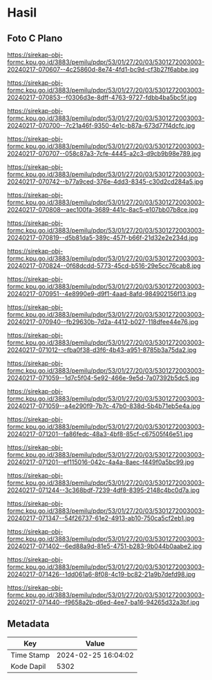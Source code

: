 # Hasil

## Foto C Plano

https://sirekap-obj-formc.kpu.go.id/3883/pemilu/pdpr/53/01/27/20/03/5301272003003-20240217-070607--4c25860d-8e74-4fd1-bc9d-cf3b27f6abbe.jpg

https://sirekap-obj-formc.kpu.go.id/3883/pemilu/pdpr/53/01/27/20/03/5301272003003-20240217-070853--f0306d3e-8dff-4763-9727-fdbb4ba5bc5f.jpg

https://sirekap-obj-formc.kpu.go.id/3883/pemilu/pdpr/53/01/27/20/03/5301272003003-20240217-070700--7c21a46f-9350-4e1c-b87a-673d77f4dcfc.jpg

https://sirekap-obj-formc.kpu.go.id/3883/pemilu/pdpr/53/01/27/20/03/5301272003003-20240217-070707--058c87a3-7cfe-4445-a2c3-d9cb9b98e789.jpg

https://sirekap-obj-formc.kpu.go.id/3883/pemilu/pdpr/53/01/27/20/03/5301272003003-20240217-070742--b77a9ced-376e-4dd3-8345-c30d2cd284a5.jpg

https://sirekap-obj-formc.kpu.go.id/3883/pemilu/pdpr/53/01/27/20/03/5301272003003-20240217-070808--aec100fa-3689-441c-8ac5-e107bb07b8ce.jpg

https://sirekap-obj-formc.kpu.go.id/3883/pemilu/pdpr/53/01/27/20/03/5301272003003-20240217-070819--d5b81da5-389c-457f-b66f-21d32e2e234d.jpg

https://sirekap-obj-formc.kpu.go.id/3883/pemilu/pdpr/53/01/27/20/03/5301272003003-20240217-070824--0f68dcdd-5773-45cd-b516-29e5cc76cab8.jpg

https://sirekap-obj-formc.kpu.go.id/3883/pemilu/pdpr/53/01/27/20/03/5301272003003-20240217-070951--4e8990e9-d9f1-4aad-8afd-984902156f13.jpg

https://sirekap-obj-formc.kpu.go.id/3883/pemilu/pdpr/53/01/27/20/03/5301272003003-20240217-070940--fb29630b-7d2a-4412-b027-118dfee44e76.jpg

https://sirekap-obj-formc.kpu.go.id/3883/pemilu/pdpr/53/01/27/20/03/5301272003003-20240217-071012--cfba0f38-d3f6-4b43-a951-8785b3a75da2.jpg

https://sirekap-obj-formc.kpu.go.id/3883/pemilu/pdpr/53/01/27/20/03/5301272003003-20240217-071059--1d7c5f04-5e92-466e-9e5d-7a07392b5dc5.jpg

https://sirekap-obj-formc.kpu.go.id/3883/pemilu/pdpr/53/01/27/20/03/5301272003003-20240217-071059--a4e290f9-7b7c-47b0-838d-5b4b71eb5e4a.jpg

https://sirekap-obj-formc.kpu.go.id/3883/pemilu/pdpr/53/01/27/20/03/5301272003003-20240217-071201--fa86fedc-48a3-4bf8-85cf-c67505f46e51.jpg

https://sirekap-obj-formc.kpu.go.id/3883/pemilu/pdpr/53/01/27/20/03/5301272003003-20240217-071201--ef115016-042c-4a4a-8aec-f449f0a5bc99.jpg

https://sirekap-obj-formc.kpu.go.id/3883/pemilu/pdpr/53/01/27/20/03/5301272003003-20240217-071244--3c368bdf-7239-4df8-8395-2148c4bc0d7a.jpg

https://sirekap-obj-formc.kpu.go.id/3883/pemilu/pdpr/53/01/27/20/03/5301272003003-20240217-071347--54f26737-61e2-4913-ab10-750ca5cf2eb1.jpg

https://sirekap-obj-formc.kpu.go.id/3883/pemilu/pdpr/53/01/27/20/03/5301272003003-20240217-071402--6ed88a9d-81e5-4751-b283-9b044b0aabe2.jpg

https://sirekap-obj-formc.kpu.go.id/3883/pemilu/pdpr/53/01/27/20/03/5301272003003-20240217-071426--1dd061a6-8f08-4c19-bc82-21a9b7defd98.jpg

https://sirekap-obj-formc.kpu.go.id/3883/pemilu/pdpr/53/01/27/20/03/5301272003003-20240217-071440--f9658a2b-d6ed-4ee7-ba16-94265d32a3bf.jpg


## Metadata

| Key        | Value               |
| ---------- | ------------------- |
| Time Stamp | 2024-02-25 16:04:02 |
| Kode Dapil | 5302                |



